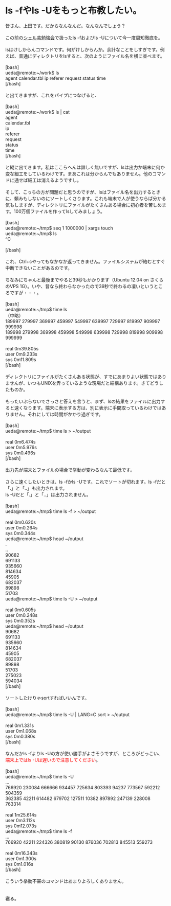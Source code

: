 # ls -fやls -Uをもっと布教したい。
皆さん、上田です。だからなんなんだ。なんなんでしょう？<br />
<br />
この前の<a href="http://blog.ueda.asia/?page_id=684" title="シェル芸勉強会スライド一覧" target="_blank">シェル芸勉強会</a>で扱ったls -fおよびls -Uについて今一度周知徹底を。<br />
<br />
lsはけしからんコマンドです。何がけしからんか。余計なことをしすぎです。例えば、普通にディレクトリをlsすると、次のようにファイル名を横に並べます。<br />
<br />
[bash]<br />
ueda\@remote:~/work$ ls<br />
agent calendar.tbl ip referer request status time<br />
[/bash]<br />
<br />
と出てきますが、これをパイプにつなげると、<br />
<br />
[bash]<br />
ueda\@remote:~/work$ ls | cat<br />
agent<br />
calendar.tbl<br />
ip<br />
referer<br />
request<br />
status<br />
time<br />
[/bash]<br />
<br />
と縦に出てきます。私はここらへんは詳しく無いですが、lsは出力か端末に何か変な細工をしているわけです。まあこれは分からんでもありません。他のコマンドに通せば細工は消えるようですし。<br />
<br />
そして、こっちの方が問題だと思うのですが、lsはファイル名を出力するときに、頼みもしないのにソートしくさります。これも端末で人が使うならば分かる気もしますが、ディレクトリにファイルがたくさんある場合に初心者を苦しめます。100万個ファイルを作ってlsしてみましょう。<br />
<br />
[bash]<br />
ueda\@remote:~/tmp$ seq 1 1000000 | xargs touch<br />
ueda\@remote:~/tmp$ ls<br />
^C<br />
<br />
[/bash]<br />
<br />
これ、Ctrl+cやってもなかなか返ってきません。ファイルシステムが絡むとすぐ中断できないことがあるのです。<br />
<br />
ちなみにちゃんと最後までやると39秒もかかります（Ubuntu 12.04 on さくらのVPS 1G）。いや、昔なら終わらなかったので39秒で終わるの凄いというところですが・・・。<br />
<br />
[bash]<br />
ueda\@remote:~/tmp$ time ls <br />
（中略）<br />
189997 279997 369997 459997 549997 639997 729997 819997 909997 999998<br />
189998 279998 369998 459998 549998 639998 729998 819998 909998 999999<br />
<br />
real	0m39.805s<br />
user	0m9.233s<br />
sys	0m11.809s<br />
[/bash]<br />
<br />
ディレクトリにファイルがたくさんある状態が、すでにあまりよい状態ではありませんが、いつもUNIXを弄っているような現場だと結構あります。さてどうしたものか。<br />
<br />
もったいぶらないでさっさと答えを言うと、まず、lsの結果をファイルに出力すると速くなります。端末に表示する方は、別に表示に手間取っているわけではありません。それにしては時間がかかり過ぎです。<br />
<br />
[bash]<br />
ueda\@remote:~/tmp$ time ls &gt; ~/output<br />
<br />
real	0m6.474s<br />
user	0m5.976s<br />
sys	0m0.496s<br />
[/bash]<br />
<br />
出力先が端末とファイルの場合で挙動が変わるなんて最低です。<br />
<br />
さらに速くしたいときは、ls -fかls -Uです。これでソートが切れます。ls -fだと「.」と「..」も出力されます。<br />
ls -Uだと「.」と「..」は出力されません。<br />
<br />
[bash]<br />
ueda\@remote:~/tmp$ time ls -f &gt; ~/output<br />
<br />
real	0m0.620s<br />
user	0m0.264s<br />
sys	0m0.344s<br />
ueda\@remote:~/tmp$ head ~/output <br />
.<br />
..<br />
90682<br />
691133<br />
935660<br />
814634<br />
45905<br />
682037<br />
89898<br />
51703<br />
ueda\@remote:~/tmp$ time ls -U &gt; ~/output<br />
<br />
real	0m0.605s<br />
user	0m0.248s<br />
sys	0m0.352s<br />
ueda\@remote:~/tmp$ head ~/output<br />
90682<br />
691133<br />
935660<br />
814634<br />
45905<br />
682037<br />
89898<br />
51703<br />
275023<br />
594034<br />
[/bash]<br />
<br />
ソートしたけりゃsortすればいいんです。<br />
<br />
[bash]<br />
ueda\@remote:~/tmp$ time ls -U | LANG=C sort &gt; ~/output<br />
<br />
real	0m1.331s<br />
user	0m1.068s<br />
sys	0m0.380s<br />
[/bash]<br />
<br />
なんだかls -fよりls -Uの方が使い勝手がよさそうですが、ところがどっこい、<span style="color:red">端末上ではls -Uは遅いので注意してください</span>。<br />
<br />
[bash]<br />
ueda\@remote:~/tmp$ time ls -U<br />
...<br />
766920 230084 666666 934457 725634 803393 94237 773567 592212 504359<br />
362385 42211 614482 679702 127511 10382 897892 247139 228008 763314<br />
<br />
real	1m25.614s<br />
user	0m3.112s<br />
sys	0m12.073s<br />
ueda\@remote:~/tmp$ time ls -f<br />
...<br />
766920 42211 224326 380819 90130 876036 702813 845513 559273<br />
<br />
real	0m16.343s<br />
user	0m1.300s<br />
sys	0m1.016s<br />
[/bash]<br />
<br />
こういう挙動不審のコマンドはあまりよろしくありません。<br />
<br />
<br />
寝る。
